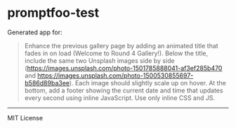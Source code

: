 # promptfoo-test

Generated app for:

> Enhance the previous gallery page by adding an animated title that fades in on load (Welcome to Round 4 Gallery!). Below the title, include the same two Unsplash images side by side (https://images.unsplash.com/photo-1501785888041-af3ef285b470 and https://images.unsplash.com/photo-1500530855697-b586d89ba3ee). Each image should slightly scale up on hover. At the bottom, add a footer showing the current date and time that updates every second using inline JavaScript. Use only inline CSS and JS.

---
MIT License